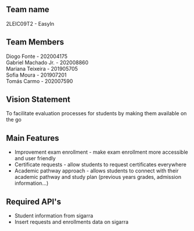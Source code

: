 ## Team name
2LEIC09T2 - EasyIn

## Team Members
Diogo Fonte - 202004175<br>Gabriel Machado Jr. - 202008860<br>Mariana Teixeira - 201905705<br>Sofia Moura - 201907201<br>Tomás Carmo - 202007590

## Vision Statement
To facilitate evaluation processes for students by making them available on the go

## Main Features
 - Improvement exam enrollment - make exam enrollment more accessible and user friendly
 - Certificate requests - allow students to request certificates everywhere
 - Academic pathway approach - allows students to connect with their academic pathway and study plan (previous years grades, admission information...)

## Required API's
- Student information from sigarra
- Insert requests and enrollments data on sigarra
